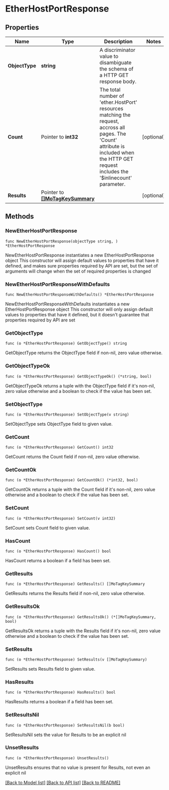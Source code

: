 # EtherHostPortResponse

## Properties

Name | Type | Description | Notes
------------ | ------------- | ------------- | -------------
**ObjectType** | **string** | A discriminator value to disambiguate the schema of a HTTP GET response body. | 
**Count** | Pointer to **int32** | The total number of &#39;ether.HostPort&#39; resources matching the request, accross all pages. The &#39;Count&#39; attribute is included when the HTTP GET request includes the &#39;$inlinecount&#39; parameter. | [optional] 
**Results** | Pointer to [**[]MoTagKeySummary**](mo.TagKeySummary.md) |  | [optional] 

## Methods

### NewEtherHostPortResponse

`func NewEtherHostPortResponse(objectType string, ) *EtherHostPortResponse`

NewEtherHostPortResponse instantiates a new EtherHostPortResponse object
This constructor will assign default values to properties that have it defined,
and makes sure properties required by API are set, but the set of arguments
will change when the set of required properties is changed

### NewEtherHostPortResponseWithDefaults

`func NewEtherHostPortResponseWithDefaults() *EtherHostPortResponse`

NewEtherHostPortResponseWithDefaults instantiates a new EtherHostPortResponse object
This constructor will only assign default values to properties that have it defined,
but it doesn't guarantee that properties required by API are set

### GetObjectType

`func (o *EtherHostPortResponse) GetObjectType() string`

GetObjectType returns the ObjectType field if non-nil, zero value otherwise.

### GetObjectTypeOk

`func (o *EtherHostPortResponse) GetObjectTypeOk() (*string, bool)`

GetObjectTypeOk returns a tuple with the ObjectType field if it's non-nil, zero value otherwise
and a boolean to check if the value has been set.

### SetObjectType

`func (o *EtherHostPortResponse) SetObjectType(v string)`

SetObjectType sets ObjectType field to given value.


### GetCount

`func (o *EtherHostPortResponse) GetCount() int32`

GetCount returns the Count field if non-nil, zero value otherwise.

### GetCountOk

`func (o *EtherHostPortResponse) GetCountOk() (*int32, bool)`

GetCountOk returns a tuple with the Count field if it's non-nil, zero value otherwise
and a boolean to check if the value has been set.

### SetCount

`func (o *EtherHostPortResponse) SetCount(v int32)`

SetCount sets Count field to given value.

### HasCount

`func (o *EtherHostPortResponse) HasCount() bool`

HasCount returns a boolean if a field has been set.

### GetResults

`func (o *EtherHostPortResponse) GetResults() []MoTagKeySummary`

GetResults returns the Results field if non-nil, zero value otherwise.

### GetResultsOk

`func (o *EtherHostPortResponse) GetResultsOk() (*[]MoTagKeySummary, bool)`

GetResultsOk returns a tuple with the Results field if it's non-nil, zero value otherwise
and a boolean to check if the value has been set.

### SetResults

`func (o *EtherHostPortResponse) SetResults(v []MoTagKeySummary)`

SetResults sets Results field to given value.

### HasResults

`func (o *EtherHostPortResponse) HasResults() bool`

HasResults returns a boolean if a field has been set.

### SetResultsNil

`func (o *EtherHostPortResponse) SetResultsNil(b bool)`

 SetResultsNil sets the value for Results to be an explicit nil

### UnsetResults
`func (o *EtherHostPortResponse) UnsetResults()`

UnsetResults ensures that no value is present for Results, not even an explicit nil

[[Back to Model list]](../README.md#documentation-for-models) [[Back to API list]](../README.md#documentation-for-api-endpoints) [[Back to README]](../README.md)


